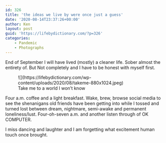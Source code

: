 ```yaml
---
id: 326
title: 'the ideas we live by were once just a guess'
date: '2020-08-14T23:37:26+00:00'
author: Ken
layout: post
guid: 'https://lifebydictionary.com/?p=326'
categories:
    - Pandemic
    - Photographs
---
```


End of September I will have lived (mostly) a cleaner life. Sober almost the entirety of. But Not completely and I have to be honest with myself first.

<figure class="wp-block-image size-large">![](https://lifebydictionary.com/wp-content/uploads/2020/08/takeme-880x1024.jpeg)<figcaption>Take me to a world I won’t know</figcaption></figure>Four a.m. coffee and a light breakfast. Wake, brew, browse social media to see the shenanigans old friends have been getting into while I tossed and turned lost between dream, nightmare, semi-awake and permanent loneliness/lust.  
Four-oh-seven a.m. and another listen through of OK COMPUTER.

I miss dancing and laughter and I am forgetting what excitement human touch once brought.